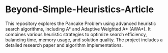 # Beyond-Simple-Heuristics-Article
This repository explores the Pancake Problem using advanced heuristic search algorithms, including A* and Adaptive Weighted A* (AWA*). It combines various heuristic strategies to optimize search efficiency, balancing time, memory usage, and solution quality. The project includes a detailed research paper and algorithm implementations.
